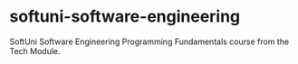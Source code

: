 # softuni-software-engineering
SoftUni Software Engineering Programming Fundamentals course from the Tech Module.
